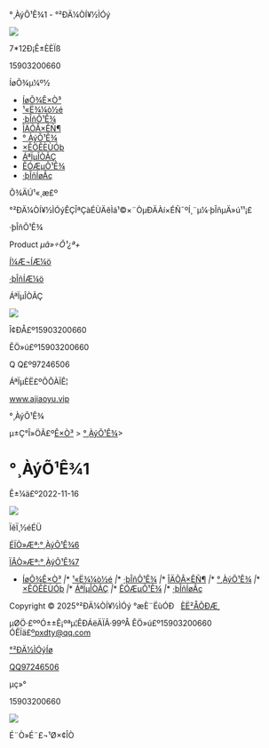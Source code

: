  







°¸ÀýÕ¹Ê¾1 - °²ÐÄ¼ÒÍ¥½ÌÓý



[![](/UploadFiles/image/20200219/20200219163810051005.png)](/)

7\*12Ð¡Ê±ÈÈÏß

15903200660



ÍøÕ¾µ¼º½

* [ÍøÕ¾Ê×Ò³](index.asp)
* [¹«Ë¾¼ò½é](list.asp?nclass=1)
* [·þÎñÕ¹Ê¾](list.asp?nclass=2)
* [ÎÄÕÂ×ÊÑ¶](list.asp?nclass=3)
* [°¸ÀýÕ¹Ê¾](list.asp?nclass=4)
* [×ÊÖÊÈÙÓþ](list.asp?nclass=5)
* [ÁªÏµÎÒÃÇ](list.asp?nclass=6)
* [ÊÓÆµÕ¹Ê¾](list.asp?nclass=7)
* [·þÎñÍøÂç](list.asp?nclass=8)






Õ¾ÄÚ¹«¸æ£º

°²ÐÄ¼ÒÍ¥½ÌÓýÊÇÎªÇàÉÙÄêÌá¹©×¨ÒµÐÄÀí×ÉÑ¯ºÍ¸¨µ¼·þÎñµÄ»ú¹¹¡£



·þÎñÕ¹Ê¾

Product *µã»÷Õ¹¿ª+*

[Í¼Æ¬ÍÆ¼ö](list.asp?nclass=2&classid=11)

[·þÎñÍÆ¼ö](list.asp?nclass=2&classid=20)

  

ÁªÏµÎÒÃÇ

  
![](skin/images/lxwm.jpg)

Î¢ÐÅ£º15903200660

ÊÖ»ú£º15903200660

Q Q£º97246506

ÁªÏµÈË£ºÕÔÀÏÊ¦

www.ajiaoyu.vip

°¸ÀýÕ¹Ê¾

µ±Ç°Î»ÖÃ£º[Ê×Ò³](/) > [°¸ÀýÕ¹Ê¾](list.asp?nclass=4)>

°¸ÀýÕ¹Ê¾1
=========

Ê±¼ä£º2022-11-16

![](/uploadfiles/image/Products/20200222152514151415.jpg)

ÏêÏ¸½éÉÜ

[ÉÏÒ»Æª:°¸ÀýÕ¹Ê¾6](show.asp?id=23)

[ÏÂÒ»Æª:°¸ÀýÕ¹Ê¾7](show.asp?id=25 )

* [ÍøÕ¾Ê×Ò³](/)
*|** [¹«Ë¾¼ò½é](list.asp?nclass=1)
*|** [·þÎñÕ¹Ê¾](list.asp?nclass=2)
*|** [ÎÄÕÂ×ÊÑ¶](list.asp?nclass=3)
*|** [°¸ÀýÕ¹Ê¾](list.asp?nclass=4)
*|** [×ÊÖÊÈÙÓþ](list.asp?nclass=5)
*|** [ÁªÏµÎÒÃÇ](list.asp?nclass=6)
*|** [ÊÓÆµÕ¹Ê¾](list.asp?nclass=7)
*|** [·þÎñÍøÂç](list.asp?nclass=8)

Copyright © 2025°²ÐÄ¼ÒÍ¥½ÌÓý °æÈ¨ËùÓÐ   [ÈË²ÅÕÐÆ¸](http://www.ajiaoyu.vip/list.asp?nclass=9)

µØÖ·£ººÓ±±Ê¡ºªµ¦ÊÐÁëÄÏÂ·99ºÅ ÊÖ»ú£º15903200660 ÓÊÏä£ºpxdty@qq.com

[°²ÐÄ½ÌÓýÍø](http://www.ajiaoyu.vip/)

[QQ97246506](http://wpa.qq.com/msgrd?v=3&uin=97246506&site=qq&menu=yes)

µç»°

15903200660

![](/UploadFiles/image/20200221/1586584995.png)

É¨Ò»É¨£¬¹Ø×¢ÎÒ